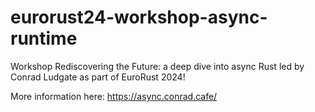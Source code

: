# eurorust24-workshop-async-runtime
Workshop Rediscovering the Future: a deep dive into async Rust led by Conrad Ludgate as part of EuroRust 2024!

More information here: https://async.conrad.cafe/
